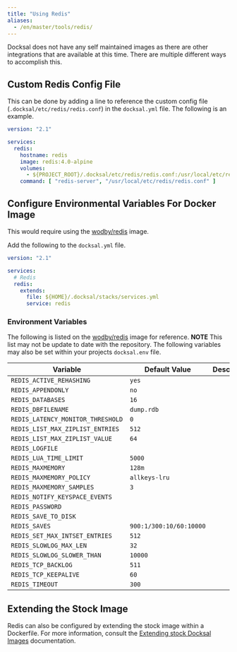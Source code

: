```yaml
---
title: "Using Redis"
aliases:
  - /en/master/tools/redis/
---
```



Docksal does not have any self maintained images as there are other integrations that are available at this time.
There are multiple different ways to accomplish this.


## Custom Redis Config File

This can be done by adding a line to reference the custom config file (`.docksal/etc/redis/redis.conf`) in the `docksal.yml` file. The following is an example.

```yaml
version: "2.1"

services:
  redis:
    hostname: redis
    image: redis:4.0-alpine
    volumes:
      - ${PROJECT_ROOT}/.docksal/etc/redis/redis.conf:/usr/local/etc/redis/redis.conf
    command: [ "redis-server", "/usr/local/etc/redis/redis.conf" ]
```


## Configure Environmental Variables For Docker Image

This would require using the [wodby/redis](https://github.com/wodby/redis) image.

Add the following to the `docksal.yml` file.

```yaml
version: "2.1"

services:
  # Redis
  redis:
    extends:
      file: ${HOME}/.docksal/stacks/services.yml
      service: redis
```


### Environment Variables

The following is listed on the [wodby/redis](https://github.com/wodby/redis) image for reference.
**NOTE** This list may not be update to date with the repository. The following variables may also
be set within your projects `docksal.env` file.

| Variable                          | Default Value           | Description |
| --------------------------------- | ----------------------- | ----------- |
| `REDIS_ACTIVE_REHASHING`          | `yes`                   |             |
| `REDIS_APPENDONLY`                | `no`                    |             |
| `REDIS_DATABASES`                 | `16`                    |             |
| `REDIS_DBFILENAME`                | `dump.rdb`              |             |
| `REDIS_LATENCY_MONITOR_THRESHOLD` | `0`                     |             |
| `REDIS_LIST_MAX_ZIPLIST_ENTRIES`  | `512`                   |             |
| `REDIS_LIST_MAX_ZIPLIST_VALUE`    | `64`                    |             |
| `REDIS_LOGFILE`                   |                         |             |
| `REDIS_LUA_TIME_LIMIT`            | `5000`                  |             |
| `REDIS_MAXMEMORY`                 | `128m`                  |             |
| `REDIS_MAXMEMORY_POLICY`          | `allkeys-lru`           |             |
| `REDIS_MAXMEMORY_SAMPLES`         | `3`                     |             |
| `REDIS_NOTIFY_KEYSPACE_EVENTS`    |                         |             |
| `REDIS_PASSWORD`                  |                         |             |
| `REDIS_SAVE_TO_DISK`              |                         |             |
| `REDIS_SAVES`                     | `900:1/300:10/60:10000` |             |
| `REDIS_SET_MAX_INTSET_ENTRIES`    | `512`                   |             |
| `REDIS_SLOWLOG_MAX_LEN`           | `32`                    |             |
| `REDIS_SLOWLOG_SLOWER_THAN`       | `10000`                 |             |
| `REDIS_TCP_BACKLOG`               | `511`                   |             |
| `REDIS_TCP_KEEPALIVE`             | `60`                    |             |
| `REDIS_TIMEOUT`                   | `300`                   |             |


## Extending the Stock Image

Redis can also be configured by extending the stock image within a Dockerfile. For more
information, consult the [Extending stock Docksal Images](/stack/extend-images/) documentation.